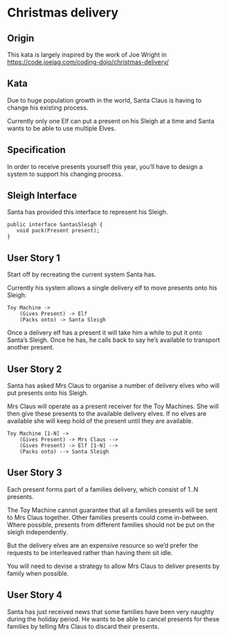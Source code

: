 # Christmas delivery
## Origin
This kata is largely inspired by the work of Joe Wright in 
https://code.joejag.com/coding-dojo/christmas-delivery/

## Kata
Due to huge population growth in the world, Santa Claus 
is having to change his existing process.

Currently only one Elf can put a present on his Sleigh at a
time and Santa wants to be able to use multiple
Elves.

## Specification
In order to receive presents yourself this year,
you’ll have to design a system to support his changing process.

## Sleigh Interface
Santa has provided this interface to represent his Sleigh.

    public interface SantasSleigh {
       void pack(Present present);
    }

## User Story 1
Start off by recreating the current system Santa has.

Currently his system allows a single delivery elf to move presents onto his Sleigh:

    Toy Machine ->
        (Gives Present) -> Elf
        (Packs onto) -> Santa Sleigh

Once a delivery elf has a present it will take him a while to put
it onto Santa’s Sleigh. Once he has, he calls back to say he’s
available to transport another present.

## User Story 2
Santa has asked Mrs Claus to organise a number of delivery
elves who will put presents onto his Sleigh.

Mrs Claus will operate as a present receiver for the
Toy Machines. She will then give these presents to the
available delivery elves. If no elves are available she
will keep hold of the present until they are available.

    Toy Machine [1-N] -> 
        (Gives Present) -> Mrs Claus --> 
        (Gives Present) -> Elf [1-N] --> 
        (Packs onto) --> Santa Sleigh

## User Story 3
Each present forms part of a families delivery, which consist of 1..N presents.

The Toy Machine cannot guarantee that all a families presents will be sent to Mrs Claus together. Other families presents could come in-between. Where possible, presents from different families should not be put on the sleigh independently.

But the delivery elves are an expensive resource so we’d prefer the requests to be interleaved rather than having them sit idle.

You will need to devise a strategy to allow Mrs Claus to deliver presents by family when possible.

## User Story 4
Santa has just received news that some families have been very naughty during the holiday period.
He wants to be able to cancel presents for these families by 
telling Mrs Claus to discard their presents.


